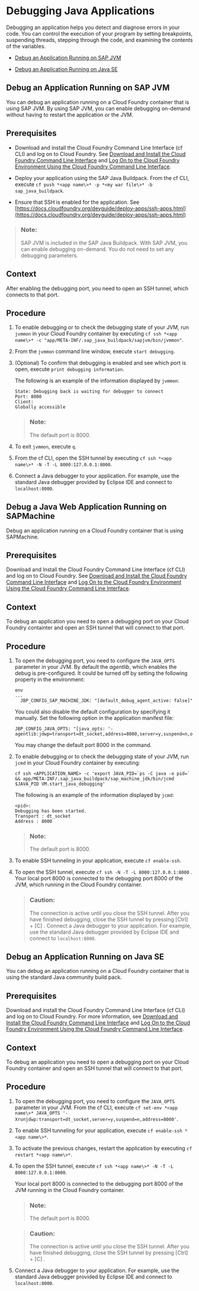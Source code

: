 <!-- loio1e7376fa1a8a4cefbed5c87693af4e6a -->

# Debugging Java Applications



Debugging an application helps you detect and diagnose errors in your code. You can control the execution of your program by setting breakpoints, suspending threads, stepping through the code, and examining the contents of the variables.

-   [Debug an Application Running on SAP JVM](debugging-java-applications-1e7376f.md#loioef7fbdb61ae44d83a96c0ba48e829032)

-   [Debug an Application Running on Java SE](debugging-java-applications-1e7376f.md#loio0d6e305f08574bca811d42b55c3c0b47)


 <a name="loioef7fbdb61ae44d83a96c0ba48e829032"/>

<!-- loioef7fbdb61ae44d83a96c0ba48e829032 -->

## Debug an Application Running on SAP JVM

You can debug an application running on a Cloud Foundry container that is using SAP JVM. By using SAP JVM, you can enable debugging on-demand without having to restart the application or the JVM.



<a name="loioef7fbdb61ae44d83a96c0ba48e829032__prereq_ef3_52t_gcb"/>

## Prerequisites

-   Download and install the Cloud Foundry Command Line Interface \(cf CLI\) and log on to Cloud Foundry. See [Download and Install the Cloud Foundry Command Line Interface](../50_administration_and_ops/download-and-install-the-cloud-foundry-command-line-interface-4ef907a.md) and [Log On to the Cloud Foundry Environment Using the Cloud Foundry Command Line Interface](../50_administration_and_ops/log-on-to-the-cloud-foundry-environment-using-the-cloud-foundry-command-line-interface-7a37d66.md).

-   Deploy your application using the SAP Java Buildpack. From the cf CLI, execute `cf push *<app name\>* -p *<my war file\>* -b sap_java_buildpack`.

-   Ensure that SSH is enabled for the application. See [https://docs.cloudfoundry.org/devguide/deploy-apps/ssh-apps.html](https://docs.cloudfoundry.org/devguide/deploy-apps/ssh-apps.html) 


> ### Note:  
> SAP JVM is included in the SAP Java Buildpack. With SAP JVM, you can enable debugging on-demand. You do not need to set any debugging parameters.



## Context

After enabling the debugging port, you need to open an SSH tunnel, which connects to that port.



## Procedure

1.  To enable debugging or to check the debugging state of your JVM, run `jvmmon` in your Cloud Foundry container by executing `cf ssh *<app name\>* -c "app/META-INF/.sap_java_buildpack/sapjvm/bin/jvmmon"`.

2.  From the `jvmmon` command line window, execute `start debugging`.

3.  \(Optional\) To confirm that debugging is enabled and see which port is open, execute `print debugging information`.

    The following is an example of the information displayed by `jvmmon`:

    ```
    State: Debugging back is waiting for debugger to connect
    Port: 8000
    Client:
    Globally accessible
    ```

    > ### Note:  
    > The default port is 8000.

4.  To exit `jvmmon`, execute `q`.

5.  From the cf CLI, open the SSH tunnel by executing `cf ssh *<app name\>* -N -T -L 8000:127.0.0.1:8000`.

6.  Connect a Java debugger to your application. For example, use the standard Java debugger provided by Eclipse IDE and connect to `localhost:8000`.


 <a name="loiof7fa9f367c644e34b87e6518f7724ccb"/>

<!-- loiof7fa9f367c644e34b87e6518f7724ccb -->

## Debug a Java Web Application Running on SAPMachine

Debug an application running on a Cloud Foundry container that is using SAPMachine.



<a name="loiof7fa9f367c644e34b87e6518f7724ccb__prereq_ih3_1v5_gjb"/>

## Prerequisites

Download and Install the Cloud Foundry Command Line Interface \(cf CLI\) and log on to Cloud Foundry. See [Download and Install the Cloud Foundry Command Line Interface](../50_administration_and_ops/download-and-install-the-cloud-foundry-command-line-interface-4ef907a.md) and [Log On to the Cloud Foundry Environment Using the Cloud Foundry Command Line Interface](../50_administration_and_ops/log-on-to-the-cloud-foundry-environment-using-the-cloud-foundry-command-line-interface-7a37d66.md).



## Context

To debug an application you need to open a debugging port on your Cloud Foundry containter and open an SSH tunnel that will connect to that port.



## Procedure

1.  To open the debugging port, you need to configure the `JAVA_OPTS` parameter in your JVM. By default the *agentlib*, which enables the debug is pre-configured. It could be turned off by setting the following property in the environment:

    ```
    env
    ...
      JBP_CONFIG_SAP_MACHINE_JDK: "[default_debug_agent_active: false]"
    ```

    You could also disable the default configuration by specifying it manually. Set the following option in the application manifest file:

    ```
    JBP_CONFIG_JAVA_OPTS: "[java_opts: '-agentlib:jdwp=transport=dt_socket,address=8000,server=y,suspend=n,onjcmd=y']"
    ```

    You may change the default port 8000 in the command.

2.  To enable debugging or to check the debugging state of your JVM, run `jcmd` in your Cloud Foundry container by executing:

    ```
    cf ssh <APPLICATION_NAME> -c 'export JAVA_PID=`ps -C java -o pid=` && app/META-INF/.sap_java_buildpack/sap_machine_jdk/bin/jcmd $JAVA_PID VM.start_java_debugging'
    ```

    The following is an example of the information displayed by `jcmd`:

    ```
    <pid>:
    Debugging has been started.
    Transport : dt_socket
    Address : 8000
    ```

    > ### Note:  
    > The default port is 8000.

3.  To enable SSH tunneling in your application, execute `cf enable-ssh`.

4.  To open the SSH tunnel, execute `cf ssh -N -T -L 8000:127.0.0.1:8000` . Your local port 8000 is connected to the debugging port 8000 of the JVM, which running in the Cloud Foundry container.

    > ### Caution:  
    > The connection is active until you close the SSH tunnel. After you have finished debugging, close the SSH tunnel by pressing  [Ctrl\] + [C\]  . Connect a Java debugger to your application. For example, use the standard Java debugger provided by Eclipse IDE and connect to `localhost:8000`.


 <a name="loio0d6e305f08574bca811d42b55c3c0b47"/>

<!-- loio0d6e305f08574bca811d42b55c3c0b47 -->

## Debug an Application Running on Java SE

You can debug an application running on a Cloud Foundry container that is using the standard Java community build pack.



<a name="loio0d6e305f08574bca811d42b55c3c0b47__prereq_jzx_s2t_gcb"/>

## Prerequisites

Download and install the Cloud Foundry Command Line Interface \(cf CLI\) and log on to Cloud Foundry. For more information, see [Download and Install the Cloud Foundry Command Line Interface](../50_administration_and_ops/download-and-install-the-cloud-foundry-command-line-interface-4ef907a.md) and [Log On to the Cloud Foundry Environment Using the Cloud Foundry Command Line Interface](../50_administration_and_ops/log-on-to-the-cloud-foundry-environment-using-the-cloud-foundry-command-line-interface-7a37d66.md).



## Context

To debug an application you need to open a debugging port on your Cloud Foundry container and open an SSH tunnel that will connect to that port.



## Procedure

1.  To open the debugging port, you need to configure the `JAVA_OPTS` parameter in your JVM. From the cf CLI, execute `cf set-env *<app name\>* JAVA_OPTS '-Xrunjdwp:transport=dt_socket,server=y,suspend=n,address=8000'`.

2.  To enable SSH tunneling for your application, execute `cf enable-ssh *<app name\>*`.

3.  To activate the previous changes, restart the application by executing `cf restart *<app name\>*`.

4.  To open the SSH tunnel, execute `cf ssh *<app name\>* -N -T -L 8000:127.0.0.1:8000`.

    Your local port 8000 is connected to the debugging port 8000 of the JVM running in the Cloud Foundry container.

    > ### Note:  
    > The default port is 8000.

    > ### Caution:  
    > The connection is active until you close the SSH tunnel. After you have finished debugging, close the SSH tunnel by pressing  [Ctrl\] + [C\] .

5.  Connect a Java debugger to your application. For example, use the standard Java debugger provided by Eclipse IDE and connect to `localhost:8000`.


